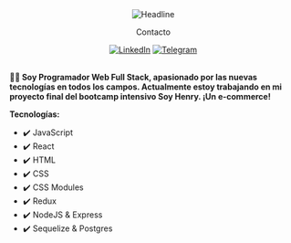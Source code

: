 <div>
    <div align=center>
        <img src="https://readme-typing-svg.herokuapp.com/?font=Ubuntu&color=82FFFF&size=32&center=true&vCenter=true&width=600&height=50&lines=¡Hola!+soy+Fernando+%F0%9F%91%8B;FullStack+Developer;" alt="Headline" />
    </div>
    <div align=center>
        <div><p>Contacto</p></div>
        <a href="https://www.linkedin.com/in/luis-fernando-cabezas-438bb4224/"><img src="https://img.shields.io/badge/Linkedin-0077b5?style=flat&logo=linkedin" alt="LinkedIn" /></a>
        <a href="https://t.me/FernandoC_7"><img src="https://img.shields.io/badge/Telegram-0088cc?style=flat&logo=telegram" alt="Telegram" /></a>
    </div>
    <div align=left>
        <br>
        <p>
            <strong> 
               👨‍💻 Soy Programador Web Full Stack, apasionado por las nuevas tecnologías en todos los campos. Actualmente estoy trabajando en mi proyecto final del bootcamp intensivo Soy Henry. ¡Un e-commerce!
            </strong>
        </p>
         <p>
            <strong>
                Tecnologías:
            </strong>
        </p>
        <ul>
            <li>✔️ JavaScript</li>
            <li>✔️ React</li>  
            <li>✔️ HTML</li>  
            <li>✔️ CSS</li>
            <li>✔️ CSS Modules</li>
            <li>✔️ Redux</li>
            <li>✔️ NodeJS & Express</li>
            <li>✔️ Sequelize & Postgres</li>
        </ul>
    </div>
</div>
